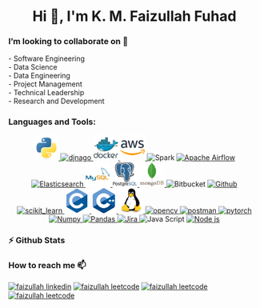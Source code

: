 <!-- - 👋 Hi, I’m @kmfaizullah
- 👀 I’m interested in ...
- 🌱 I’m currently learning ...
- 💞️ I’m looking to collaborate on ...
- 📫 How to reach me ... -->

<!---
kmfaizullah/kmfaizullah is a ✨ special ✨ repository because its `README.md` (this file) appears on your GitHub profile.
You can click the Preview link to take a look at your changes.
--->

<h1 align="center">Hi 👋, I'm K. M. Faizullah Fuhad</h1>

<h3 align="left">I’m looking to collaborate on 💞️</h3>
- Software Engineering <br>
- Data Science <br>
- Data Engineering <br>
- Project Management <br>
- Technical Leadership <br>
- Research and Development <br>

<h3 align="left">Languages and Tools:</h3>
<p align="center">
 <a href="https://www.python.org" target="_blank"> <img src="https://raw.githubusercontent.com/devicons/devicon/master/icons/python/python-original.svg" alt="python" width="50" height="50"/> </a>
<a href="https://www.djangoproject.com/" target="_blank"> <img src="https://static.djangoproject.com/img/icon-touch.e4872c4da341.png" alt="djnago" width="40" height="40"/> </a>
<a href="https://www.docker.com/" target="_blank"> <img src="https://raw.githubusercontent.com/devicons/devicon/master/icons/docker/docker-original-wordmark.svg" alt="docker" width="50" height="50"/> </a>
<a href="https://aws.amazon.com" target="_blank"> <img src="https://raw.githubusercontent.com/devicons/devicon/master/icons/amazonwebservices/amazonwebservices-original-wordmark.svg" alt="aws" width="50" height="50"/> </a> 
<a target="_blank"> <img title="Spark" alt="Spark" src="https://raw.githubusercontent.com/Thomas-George-T/Thomas-George-T/master/assets/apache_spark.svg" width="80" height="50" /> <a/>
<a href="https://airflow.apache.org/" target="_blank"> <img title="Airflow" alt="Apache Airflow" src="https://airflow.apache.org/favicons/android-icon-192x192.png" width="50" height="50" /> <a/>
<a href="https://www.elastic.co/elasticsearch/" target="_blank"> <img title="Elasticsearch" alt="Elasticsearch" src="https://images.contentstack.io/v3/assets/bltefdd0b53724fa2ce/blt280217a63b82a734/6202d3378b1f312528798412/elastic-logo.svg" width="80" height="50" /> <a/>
<a href="https://www.mysql.com/" target="_blank"> <img src="https://raw.githubusercontent.com/devicons/devicon/master/icons/mysql/mysql-original-wordmark.svg" alt="mysql" width="50" height="50"/> </a>
<a href="https://www.postgresql.org" target="_blank"> <img src="https://raw.githubusercontent.com/devicons/devicon/master/icons/postgresql/postgresql-original-wordmark.svg" alt="postgresql" width="50" height="50"/> </a>
<a href="https://www.mongodb.com/" target="_blank"> <img src="https://raw.githubusercontent.com/devicons/devicon/master/icons/mongodb/mongodb-original-wordmark.svg" alt="mongodb" width="50" height="50"/> </a>
<a target="_blank"> <img title="Bitbucket" alt="Bitbucket" src="https://raw.githubusercontent.com/Thomas-George-T/Thomas-George-T/master/assets/bitbucket.svg" height="50"/> </a>
<a href="https://github.com/" target="_blank"> <img src="https://github.githubassets.com/favicons/favicon.svg" alt="Github" width="50" height="50"/> </a>
<a href="https://scikit-learn.org/" target="_blank"> <img src="https://upload.wikimedia.org/wikipedia/commons/0/05/Scikit_learn_logo_small.svg" alt="scikit_learn" width="50" height="50"/> </a>
<a href="https://www.cprogramming.com/" target="_blank"> <img src="https://raw.githubusercontent.com/devicons/devicon/master/icons/c/c-original.svg" alt="c" width="50" height="50"/> </a>
<a href="https://www.w3schools.com/cpp/" target="_blank"> <img src="https://raw.githubusercontent.com/devicons/devicon/master/icons/cplusplus/cplusplus-original.svg" alt="cplusplus" width="50" height="50"/> </a> 
<a href="https://www.linux.org/" target="_blank"> <img src="https://raw.githubusercontent.com/devicons/devicon/master/icons/linux/linux-original.svg" alt="linux" width="50" height="50"/> </a>
 <a href="https://opencv.org/" target="_blank"> <img src="https://www.vectorlogo.zone/logos/opencv/opencv-icon.svg" alt="opencv" width="50" height="50"/> </a> 
<a href="https://postman.com" target="_blank"> <img src="https://www.vectorlogo.zone/logos/getpostman/getpostman-icon.svg" alt="postman" width="50" height="50"/> </a> 
<a href="https://pytorch.org/" target="_blank"> <img src="https://www.vectorlogo.zone/logos/pytorch/pytorch-icon.svg" alt="pytorch" width="50" height="50"/> </a>
<a href="https://numpy.org/" target="_blank"> <img src="https://numpy.org/images/favicon.ico" alt="Numpy" width="50" height="50"/> </a>
<a href="https://pandas.pydata.org/" target="_blank"> <img src="https://pandas.pydata.org/static/img/favicon.ico" alt="Pandas" width="60" height="50"/> </a>
<a href="https://www.atlassian.com/software/jira" target="_blank"> <img src="https://wac-cdn.atlassian.com/assets/img/favicons/atlassian/favicon.png" alt="Jira" width="50" height="50"/> </a>
<a target="_blank"> <img src="https://static.javatpoint.com/images/javascript/javascript_logo.png" alt="Java Script" width="60" height="50"/> </a>
<a href="https://nodejs.org/en/docs/" target="_blank"> <img src="https://nodejs.org/static/images/favicons/favicon-32x32.png" alt="Node js" width="50" height="50"/> </a>
</p>
    
    
  
### :zap: Github Stats
<!---
<img align="left" src="https://github-readme-stats.vercel.app/api?username=kmfaizullah&show_icons=true&count_private=true&theme=tokyonight&bg_color=24292e" alt="Faizullah's Github Stats" width="60%">
<img src="https://github-readme-stats.vercel.app/api/top-langs/?username=kmfaizullah&show_icons=true&hide_border=true&theme=radical" width="35%" alt="">
--->
  


<h3 align="left">How to reach me 📫</h3>
<p align="left">
<a href="https://www.linkedin.com/in/k-m-faizullah-fuhad/" target="blank"><img align="center" src="https://raw.githubusercontent.com/peterthehan/peterthehan/master/assets/linkedin.svg" alt="faizullah linkedin" height="30" width="40" /></a>
<a href="https://leetcode.com/kmfaizullah/" target="blank"><img align="center" src="https://cdn.jsdelivr.net/npm/simple-icons@3.0.1/icons/leetcode.svg" alt="faizullah leetcode" height="30" width="40" /></a>
<a href="https://scholar.google.com/citations?user=l8P4X6oAAAAJ&hl=en" target="blank"><img align="center" src="https://scholar.google.com/favicon.ico" alt="faizullah leetcode" height="30" width="40" /></a>
<a href="https://kmfaizullah.github.io/" target="blank"><img align="center" src="https://kmfaizullah.github.io/images/4411341.png" alt="faizullah leetcode" height="30" width="40" /></a>

